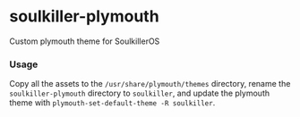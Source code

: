 # soulkiller-plymouth
Custom plymouth theme for SoulkillerOS

### Usage
Copy all the assets to the `/usr/share/plymouth/themes` directory, rename the `soulkiller-plymouth` directory to `soulkiller`, and update the plymouth theme with `plymouth-set-default-theme -R soulkiller`.
